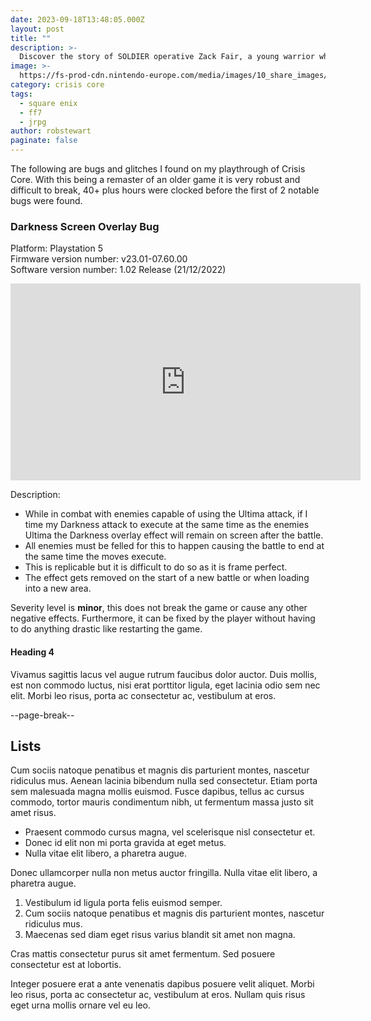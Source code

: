 ```yaml
---
date: 2023-09-18T13:48:05.000Z
layout: post
title: ""
description: >-
  Discover the story of SOLDIER operative Zack Fair, a young warrior who discovers the truth behind his employer's secret experiments.
image: >-
  https://fs-prod-cdn.nintendo-europe.com/media/images/10_share_images/games_15/nintendo_switch_4/2x1_NSwitch_CrisisCoreFinalFantasy7Reunion_image1600w.jpg
category: crisis core
tags:
  - square enix
  - ff7
  - jrpg
author: robstewart
paginate: false
---
```

The following are bugs and glitches I found on my playthrough of Crisis Core. With this being a remaster of an older game it is very robust and difficult to break, 40+ plus hours were clocked before the first of 2 notable bugs were found.

### Darkness Screen Overlay Bug
Platform: Playstation 5 <br>
Firmware version number: v23.01-07.60.00 <br>
Software version number: 1.02 Release (21/12/2022) <br>

<iframe width="560" height="315" src="https://www.youtube.com/embed/TW9o_cgOMrg?si=LGVol2bTWD_wINyN" title="YouTube video player" frameborder="0" allow="accelerometer; autoplay; clipboard-write; encrypted-media; gyroscope; picture-in-picture; web-share" allowfullscreen></iframe>

Description:
 * While in combat with enemies capable of using the Ultima attack, if I time my Darkness attack to execute at the same time as the enemies Ultima the Darkness overlay effect will remain on screen after the battle.
 * All enemies must be felled for this to happen causing the battle to end at the same time the moves execute.
 * This is replicable but it is difficult to do so as it is frame perfect.
 * The effect gets removed on the start of a new battle or when loading into a new area.

 Severity level is **minor**, this does not break the game or cause any other negative effects. Furthermore, it can be fixed by the player without having to do anything drastic like restarting the game.
#### Heading 4

Vivamus sagittis lacus vel augue rutrum faucibus dolor auctor. Duis mollis, est non commodo luctus, nisi erat porttitor ligula, eget lacinia odio sem nec elit. Morbi leo risus, porta ac consectetur ac, vestibulum at eros.

--page-break--

## Lists

Cum sociis natoque penatibus et magnis dis parturient montes, nascetur ridiculus mus. Aenean lacinia bibendum nulla sed consectetur. Etiam porta sem malesuada magna mollis euismod. Fusce dapibus, tellus ac cursus commodo, tortor mauris condimentum nibh, ut fermentum massa justo sit amet risus.

* Praesent commodo cursus magna, vel scelerisque nisl consectetur et.
* Donec id elit non mi porta gravida at eget metus.
* Nulla vitae elit libero, a pharetra augue.

Donec ullamcorper nulla non metus auctor fringilla. Nulla vitae elit libero, a pharetra augue.

1. Vestibulum id ligula porta felis euismod semper.
2. Cum sociis natoque penatibus et magnis dis parturient montes, nascetur ridiculus mus.
3. Maecenas sed diam eget risus varius blandit sit amet non magna.

Cras mattis consectetur purus sit amet fermentum. Sed posuere consectetur est at lobortis.

Integer posuere erat a ante venenatis dapibus posuere velit aliquet. Morbi leo risus, porta ac consectetur ac, vestibulum at eros. Nullam quis risus eget urna mollis ornare vel eu leo.